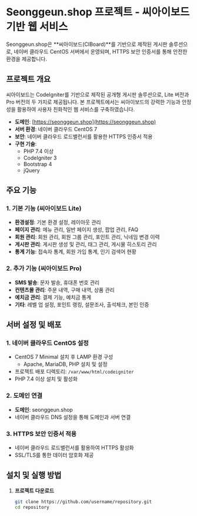 # Seonggeun.shop 프로젝트 - 씨아이보드 기반 웹 서비스

Seonggeun.shop은 **씨아이보드(CIBoard)**를 기반으로 제작된 게시판 솔루션으로, 네이버 클라우드 CentOS 서버에서 운영되며, HTTPS 보안 인증서를 통해 안전한 환경을 제공합니다.

## 프로젝트 개요
씨아이보드는 CodeIgniter를 기반으로 제작된 공개형 게시판 솔루션으로, Lite 버전과 Pro 버전의 두 가지로 제공됩니다. 본 프로젝트에서는 씨아이보드의 강력한 기능과 안정성을 활용하여 사용자 친화적인 웹 서비스를 구축하였습니다.

- **도메인**: [https://seonggeun.shop](https://seonggeun.shop)
- **서버 환경**: 네이버 클라우드 CentOS 7
- **보안**: 네이버 클라우드 로드밸런서를 활용한 HTTPS 인증서 적용
- **구현 기술**:
  - PHP 7.4 이상
  - CodeIgniter 3
  - Bootstrap 4
  - jQuery

## 주요 기능

### 1. 기본 기능 (씨아이보드 Lite)
- **환경설정**: 기본 환경 설정, 레이아웃 관리
- **페이지 관리**: 메뉴 관리, 일반 페이지 생성, 팝업 관리, FAQ
- **회원 관리**: 회원 관리, 회원 그룹 관리, 포인트 관리, 닉네임 변경 이력
- **게시판 관리**: 게시판 생성 및 관리, 태그 관리, 게시물 히스토리 관리
- **통계 기능**: 접속자 통계, 회원 가입 통계, 인기 검색어 현황

### 2. 추가 기능 (씨아이보드 Pro)
- **SMS 발송**: 문자 발송, 휴대폰 번호 관리
- **컨텐츠몰 관리**: 주문 내역, 구매 내역, 상품 관리
- **예치금 관리**: 결제 기능, 예치금 통계
- **기타**: 레벨 업 설정, 포인트 랭킹, 설문조사, 출석체크, 본인 인증

## 서버 설정 및 배포

### 1. 네이버 클라우드 CentOS 설정
- CentOS 7 Minimal 설치 후 LAMP 환경 구성
  - Apache, MariaDB, PHP 설치 및 설정
- 프로젝트 배포 디렉토리: `/var/www/html/codeigniter`
- PHP 7.4 이상 설치 및 활성화

### 2. 도메인 연결
- **도메인**: seonggeun.shop
- 네이버 클라우드 DNS 설정을 통해 도메인과 서버 연결

### 3. HTTPS 보안 인증서 적용
- 네이버 클라우드 로드밸런서를 활용하여 HTTPS 활성화
- SSL/TLS를 통한 데이터 암호화 제공

## 설치 및 실행 방법

1. **프로젝트 다운로드**
   ```bash
   git clone https://github.com/username/repository.git
   cd repository
